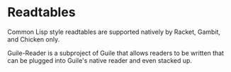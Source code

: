 # Readtables

Common Lisp style readtables are supported natively by Racket, Gambit, and Chicken only.

Guile-Reader is a subproject of Guile that allows readers to be written
that can be plugged into Guile's native reader and even stacked up.
